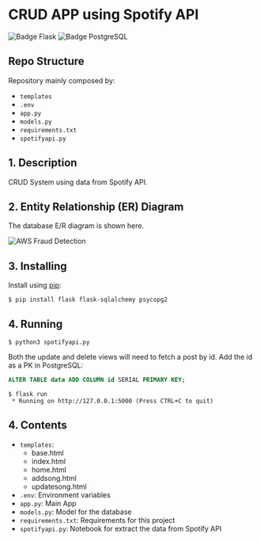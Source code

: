 # CRUD APP using Spotify API


![Badge Flask](https://img.shields.io/badge/Flask-000000?style=for-the-badge&logo=flask&logoColor=white)
![Badge PostgreSQL](https://img.shields.io/badge/PostgreSQL-316192?style=for-the-badge&logo=postgresql&logoColor=white)

## Repo Structure

Repository mainly composed by:

- `templates`
- `.env`
- `app.py`
- `models.py`
- `requirements.txt`
- `spotifyapi.py`

## 1. Description

CRUD System using data from Spotify API. 

## 2. Entity Relationship (ER) Diagram

The database E/R diagram is shown here.

![AWS Fraud Detection](https://user-images.githubusercontent.com/98544428/165623185-56d4eb83-0a72-4c8c-a42a-0270f4e1c24b.png)

## 3. Installing
Install using [pip](https://pip.pypa.io/en/stable/quickstart/):

```
$ pip install flask flask-sqlalchemy psycopg2
```

## 4. Running
```
$ python3 spotifyapi.py
```

Both the update and delete views will need to fetch a post by id. Add the id as a PK in PostgreSQL:

```sql
ALTER TABLE data ADD COLUMN id SERIAL PRIMARY KEY;
```

```
$ flask run
 * Running on http://127.0.0.1:5000 (Press CTRL+C to quit)
```

## 4. Contents

* `templates`:
  - base.html
  - index.html
  - home.html
  - addsong.html
  - updatesong.html
*  `.env`: Environment variables
*  `app.py`: Main App
*  `models.py`: Model for the database
*  `requirements.txt`: Requirements for this project
*  `spotifyapi.py`: Notebook for extract the data from Spotify API
   
